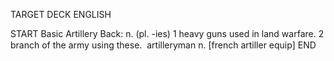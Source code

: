TARGET DECK
ENGLISH

START
Basic
Artillery
Back: n. (pl. -ies) 1 heavy guns used in land warfare. 2 branch of the army using these.  artilleryman n. [french artiller equip]
END
